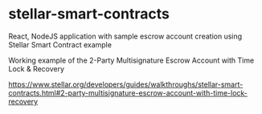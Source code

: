 # stellar-smart-contracts
React, NodeJS application with sample escrow account creation using Stellar Smart Contract example

Working example of the 2-Party Multisignature Escrow Account with Time Lock & Recovery

https://www.stellar.org/developers/guides/walkthroughs/stellar-smart-contracts.html#2-party-multisignature-escrow-account-with-time-lock-recovery
